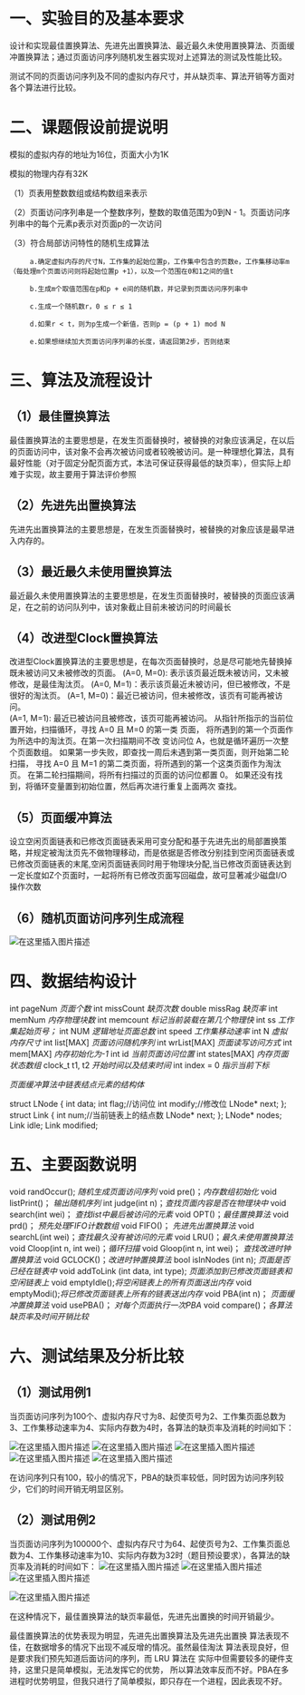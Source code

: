 ﻿# 一、实验目的及基本要求
设计和实现最佳置换算法、先进先出置换算法、最近最久未使用置换算法、页面缓冲置换算法；通过页面访问序列随机发生器实现对上述算法的测试及性能比较。

测试不同的页面访问序列及不同的虚拟内存尺寸，并从缺页率、算法开销等方面对各个算法进行比较。

# 二、课题假设前提说明
模拟的虚拟内存的地址为16位，页面大小为1K

模拟的物理内存有32K

（1）页表用整数数组或结构数组来表示

（2）页面访问序列串是一个整数序列，整数的取值范围为0到N - 1。页面访问序列串中的每个元素p表示对页面p的一次访问

（3）符合局部访问特性的随机生成算法

         a.确定虚拟内存的尺寸N，工作集的起始位置p，工作集中包含的页数e，工作集移动率m（每处理m个页面访问则将起始位置p +1），以及一个范围在0和1之间的值t

         b.生成m个取值范围在p和p + e间的随机数，并记录到页面访问序列串中

         c.生成一个随机数r，0 ≤ r ≤ 1

         d.如果r < t，则为p生成一个新值，否则p = (p + 1) mod N

         e.如果想继续加大页面访问序列串的长度，请返回第2步，否则结束
         
#  三、算法及流程设计
## （1）最佳置换算法
最佳置换算法的主要思想是，在发生页面替换时，被替换的对象应该满足，在以后的页面访问中，该对象不会再次被访问或者较晚被访问。是一种理想化算法，具有最好性能（对于固定分配页面方式，本法可保证获得最低的缺页率），但实际上却难于实现，故主要用于算法评价参照

## （2）先进先出置换算法
先进先出置换算法的主要思想是，在发生页面替换时，被替换的对象应该是最早进入内存的。

## （3）最近最久未使用置换算法
最近最久未使用置换算法的主要思想是，在发生页面替换时，被替换的页面应该满足，在之前的访问队列中，该对象截止目前未被访问的时间最长

## （4）改进型Clock置换算法
改进型Clock置换算法的主要思想是，在每次页面替换时，总是尽可能地先替换掉既未被访问又未被修改的页面。
(A=0, M=0): 表示该页最近既未被访问，又未被修改，是最佳淘汰页。
(A=0, M=1)：表示该页最近未被访问，但已被修改，不是很好的淘汰页。 
(A=1, M=0)：最近已被访问，但未被修改，该页有可能再被访问。  
(A=1, M=1): 最近已被访问且被修改，该页可能再被访问。 
从指针所指示的当前位置开始，扫描循环，寻找 A=0 且 M=0 的第一类 页面， 将所遇到的第一个页面作为所选中的淘汰页。在第一次扫描期间不改 变访问位 A，也就是循环遍历一次整个页面数组。 如果第一步失败，即查找一周后未遇到第一类页面，则开始第二轮扫描， 寻找 A=0 且 M=1 的第二类页面，将所遇到的第一个这类页面作为淘汰页。 在第二轮扫描期间，将所有扫描过的页面的访问位都置 0。 如果还没有找到，将循环变量置到初始位置，然后再次进行重复上面两次 查找。 
 

## （5）页面缓冲算法
设立空闲页面链表和已修改页面链表采用可变分配和基于先进先出的局部置换策略，并规定被淘汰页先不做物理移动，而是依据是否修改分别挂到空闲页面链表或已修改页面链表的末尾,空闲页面链表同时用于物理块分配,当已修改页面链表达到一定长度如Z个页面时，一起将所有已修改页面写回磁盘，故可显著减少磁盘I/O操作次数

## （6）随机页面访问序列生成流程
![在这里插入图片描述](https://img-blog.csdnimg.cn/20190527200654797.png?x-oss-process=image/watermark,type_ZmFuZ3poZW5naGVpdGk,shadow_10,text_aHR0cHM6Ly9ibG9nLmNzZG4ubmV0L3dlaXhpbl80MzcyNzkxMg==,size_16,color_FFFFFF,t_70)
# 四、数据结构设计

int pageNum     *页面个数*
int missCount    *缺页次数*
double missRag   *缺页率*
int memNum       *内存物理块数*
int memcount       *标记当前装载在第几个物理快*
int ss                  *工作集起始页号；*
int NUM             *逻辑地址页面总数*
int speed           *工作集移动速率*
int N                  *虚拟内存尺寸*
int list[MAX]      *页面访问随机序列*
int wrList[MAX]  *页面读写访问方式*
int mem[MAX]    *内存初始化为-1*
int id               *当前页面访问位置*
int states[MAX]  *内存页面状态数组*
clock_t t1, t2     *开始时间以及结束时间*
int index = 0      *指示当前下标*

*页面缓冲算法中链表结点元素的结构体*

struct LNode
{
	int data;
	int flag;//访问位
	int modify;//修改位
	LNode* next;
};
struct Link
{
	int num;//当前链表上的结点数
	LNode* next;
};
LNode* nodes;
Link idle;
Link modified;

# 五、主要函数说明
void randOccur();   *随机生成页面访问序列*
void pre()；*内存数组初始化*
void listPrint()； *输出随机序列*
int judge(int n)；*查找页面内容是否在物理块中*
void search(int wei)； *查找list中最后被访问的元素*
void OPT()；*最佳置换算法*
void prd()； *预先处理FIFO计数数组*
void FIFO()； *先进先出置换算法*
void searchL(int wei)；*查找最久没有被访问的元素*
void LRU()；*最久未使用置换算法*
void Cloop(int n, int wei)；*循环扫描*
void Gloop(int n, int wei)； *查找改进时钟置换算法*
void GCLOCK()；*改进时钟置换算法*
bool  isInNodes (int n);  *页面是否已经在链表中*
void addToLink (int data, int type); *页面添加到已修改页面链表和空闲链表上*
void emptyIdle();*将空闲链表上的所有页面送出内存*
void emptyModi();*将已修改页面链表上所有的链表送出内存*
void PBA(int n)； *页面缓冲置换算法*
void usePBA()；  *对每个页面执行一次PBA*
void compare()；*各算法缺页率及时间开销比较*

# 六、测试结果及分析比较
 
## （1）测试用例1
当页面访问序列为100个、虚拟内存尺寸为8、起使页号为2、工作集页面总数为3、工作集移动速率为4、实际内存数为4时，各算法的缺页率及消耗的时间如下：

![在这里插入图片描述](https://img-blog.csdnimg.cn/20190527202716177.png?x-oss-process=image/watermark,type_ZmFuZ3poZW5naGVpdGk,shadow_10,text_aHR0cHM6Ly9ibG9nLmNzZG4ubmV0L3dlaXhpbl80MzcyNzkxMg==,size_16,color_FFFFFF,t_70)
![在这里插入图片描述](https://img-blog.csdnimg.cn/20190527204321979.png?x-oss-process=image/watermark,type_ZmFuZ3poZW5naGVpdGk,shadow_10,text_aHR0cHM6Ly9ibG9nLmNzZG4ubmV0L3dlaXhpbl80MzcyNzkxMg==,size_16,color_FFFFFF,t_70)
![在这里插入图片描述](https://img-blog.csdnimg.cn/20190527204349221.png?x-oss-process=image/watermark,type_ZmFuZ3poZW5naGVpdGk,shadow_10,text_aHR0cHM6Ly9ibG9nLmNzZG4ubmV0L3dlaXhpbl80MzcyNzkxMg==,size_16,color_FFFFFF,t_70)
![在这里插入图片描述](https://img-blog.csdnimg.cn/20190527204802623.png)
![在这里插入图片描述](https://img-blog.csdnimg.cn/20190527204409581.png?x-oss-process=image/watermark,type_ZmFuZ3poZW5naGVpdGk,shadow_10,text_aHR0cHM6Ly9ibG9nLmNzZG4ubmV0L3dlaXhpbl80MzcyNzkxMg==,size_16,color_FFFFFF,t_70)


在访问序列只有100，较小的情况下，PBA的缺页率较低，同时因为访问序列较少，它们的时间开销无明显区别。

## （2）测试用例2
当页面访问序列为100000个、虚拟内存尺寸为64、起使页号为2、工作集页面总数为4、工作集移动速率为10、实际内存数为32时（题目预设要求），各算法的缺页率及消耗的时间如下：
![在这里插入图片描述](https://img-blog.csdnimg.cn/2019052720520314.png?x-oss-process=image/watermark,type_ZmFuZ3poZW5naGVpdGk,shadow_10,text_aHR0cHM6Ly9ibG9nLmNzZG4ubmV0L3dlaXhpbl80MzcyNzkxMg==,size_16,color_FFFFFF,t_70)
![在这里插入图片描述](https://img-blog.csdnimg.cn/20190527205227754.png)
![在这里插入图片描述](https://img-blog.csdnimg.cn/20190527205302853.png)

![在这里插入图片描述](https://img-blog.csdnimg.cn/20190527205328226.png?x-oss-process=image/watermark,type_ZmFuZ3poZW5naGVpdGk,shadow_10,text_aHR0cHM6Ly9ibG9nLmNzZG4ubmV0L3dlaXhpbl80MzcyNzkxMg==,size_16,color_FFFFFF,t_70)


在这种情况下，最佳置换算法的缺页率最低，先进先出置换的时间开销最少。

最佳置换算法的优势表现为明显，先进先出置换算法及先进先出置换 算法表现不佳，在数据增多的情况下出现不减反增的情况。虽然最佳淘汰 算法表现良好，但是要求我们预先知道后面访问的序列，而 LRU 算法在 实际中但需要较多的硬件支持，这里只是简单模拟，无法发挥它的优势， 所以算法效率反而不好。PBA在多进程时优势明显，但我只进行了简单模拟，即只存在一个进程，因此表现不好。
